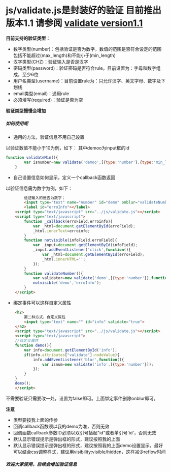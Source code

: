 # js/validate.js是封装好的验证 目前推出版本1.1 请参阅  [validate version1.1](https://github.com/pinglikethinking/jsComponents_works/blob/master/validate_version1.1.md)
**目前支持的验证类型：**
* 数字类型(number)：包括验证是否为数字，数值的范围是否符合设定的范围包括不能超过(max_length)和不能小于(min_length)
* 汉字类型(CHZ)：验证输入是否是汉字
* 密码类型(password)：验证密码是否符合rule，目前设置为：字母和数字组成，至少6位
* 用户名类型(username)：目前设置rule为：只允许汉字、英文字母、数字及下划线
* email类型(email)：通用rule
* 必须填写(required)：验证是否为空


**验证类型慢慢会增加**

##### 如何使用呢


* 通用的方法，验证信息不用自己设置

以验证数值不能小于10为例，如下：
其中demoo为input框的id

```javascript
function validateMin(){
        var isnumber=new validate('demoo',[{type:'number'},{type:'min_length',val:10}]);//其实不用验证是否为数字了，验证大小的时候会验证是否为数字，这里只是举个例子可以组合验证
    }
```

* 自己设置信息如何显示，定义一个callback函数返回

以验证信息需为数字为例，如下：

```html
        验证输入的是否为数字：
        <input type="text" name="number" id="demo" onblur="validateNumber()">
        <label id="erroInfo"></label>
    <script type="text/javascript" src="../js/validate.js"></script>
    <script type="text/javascript">
        function _callback(erroField,erroinfo){
            var _html=document.getElementById(erroField);
            _html.innerText=erroinfo;
        }
        function notvisible(infoField,erroField){
            var _input=document.getElementById(infoField);
            _input.addEventListener('click',function(){
                var _html=document.getElementById(erroField);
                _html.innerHTML='';
            });
        }
        function validateNumber(){
            var validator=new validate('demo',[{type:'number'}],function(){return _callback('erroInfo','请输入数字...姐！');});//验证信息自己设定
            notvisible('demo','erroInfo');
        }
    </script>
```


* 绑定事件可以这样自定义属性

```html
    <h2>
        第二种方式，自定义属性
        <input type="text" name="" id="info" validate="true">
    </h2>
    <script type="text/javascript" src="../js/validate.js"></script>
    <script type="text/javascript">
    //自定义属性
    function demo(){
        var info=document.getElementById('info');
        if(info.attributes["validate"].nodeValue){
            info.addEventListener('blur',function(){
                var isnum=new validate('info',[{type:'number'}]);
            });
        }
    }
    demo();
    </script>
```

不需要验证只需要改一处，设置为false即可。上面绑定事件删除onblur即可。

**注意**

* 类型要按我上面的传参
* 回调callback函数须以我的demo为准，否则无效
* 回调函数callback参数ID必须以双引号括起"id"或者单引号'id'，否则无效
* 默认显示错误提示是弹出框的形式，建议按照我的上面
* 默认显示错误提示是弹出框的形式，建议按照我的上面demo设置显示，最好可以结合css调整样式，建议用visibility:visible/hidden，这样减少reflow时间
 

##### 欢迎大家使用，后续会增加验证信息
